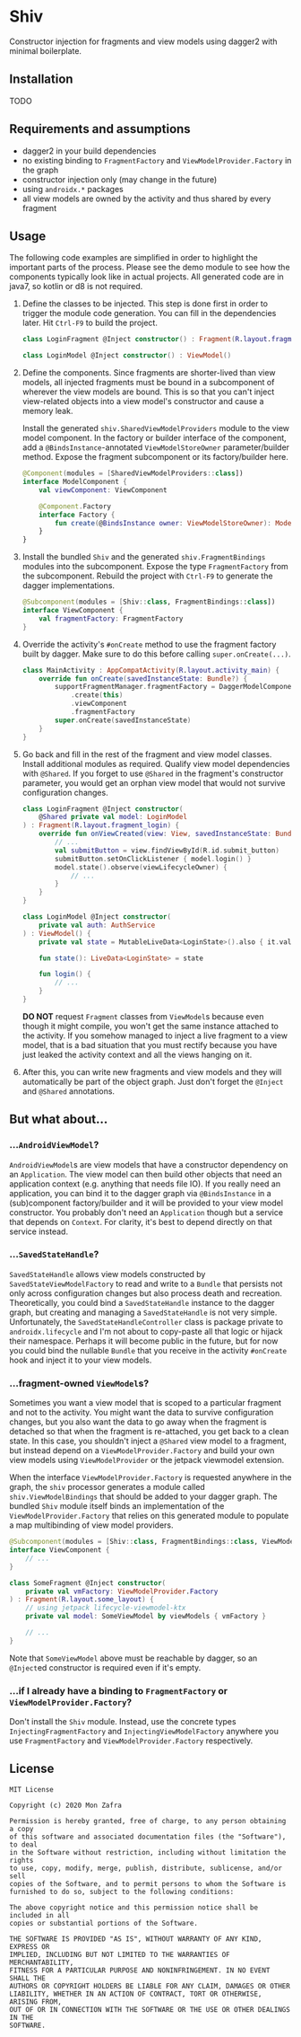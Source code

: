 # Shiv
Constructor injection for fragments and view models using dagger2 with
minimal boilerplate.


## Installation
TODO


## Requirements and assumptions
- dagger2 in your build dependencies
- no existing binding to `FragmentFactory` and `ViewModelProvider.Factory` in
  the graph
- constructor injection only (may change in the future)
- using `androidx.*` packages
- all view models are owned by the activity and thus shared by every fragment


## Usage
The following code examples are simplified in order to highlight the important parts
of the process. Please see the demo module to see how the components typically look
like in actual projects. All generated code are in java7, so kotlin or d8 is not
required.

1. Define the classes to be injected. This step is done first in order to trigger
   the module code generation. You can fill in the dependencies later. Hit `Ctrl-F9`
   to build the project.

    ```kotlin
    class LoginFragment @Inject constructor() : Fragment(R.layout.fragment_login)

    class LoginModel @Inject constructor() : ViewModel()
    ```

2. Define the components. Since fragments are shorter-lived than view models, all
   injected fragments must be bound in a subcomponent of wherever the view models
   are bound. This is so that you can't inject view-related objects into a view
   model's constructor and cause a memory leak.

   Install the generated `shiv.SharedViewModelProviders` module to the view model
   component. In the factory or builder interface of the component, add a
   `@BindsInstance`-annotated `ViewModelStoreOwner` parameter/builder method.
   Expose the fragment subcomponent or its factory/builder here.

    ```kotlin
    @Component(modules = [SharedViewModelProviders::class])
    interface ModelComponent {
        val viewComponent: ViewComponent

        @Component.Factory
        interface Factory {
            fun create(@BindsInstance owner: ViewModelStoreOwner): ModelComponent
        }
    }
    ```

3. Install the bundled `Shiv` and the generated `shiv.FragmentBindings` modules
   into the subcomponent. Expose the type `FragmentFactory` from the subcomponent.
   Rebuild the project with `Ctrl-F9` to generate the dagger implementations.

    ```kotlin
    @Subcomponent(modules = [Shiv::class, FragmentBindings::class])
    interface ViewComponent {
        val fragmentFactory: FragmentFactory
    }
    ```

4. Override the activity's `#onCreate` method to use the fragment factory built
   by dagger. Make sure to do this before calling `super.onCreate(...)`.

    ```kotlin
    class MainActivity : AppCompatActivity(R.layout.activity_main) {
        override fun onCreate(savedInstanceState: Bundle?) {
            supportFragmentManager.fragmentFactory = DaggerModelComponent.factory()
                .create(this)
                .viewComponent
                .fragmentFactory
            super.onCreate(savedInstanceState)
        }
    }
    ```

5. Go back and fill in the rest of the fragment and view model classes. Install
   additional modules as required. Qualify view model dependencies with `@Shared`.
   If you forget to use `@Shared` in the fragment's constructor parameter, you
   would get an orphan view model that would not survive configuration changes.

    ```kotlin
    class LoginFragment @Inject constructor(
        @Shared private val model: LoginModel
    ) : Fragment(R.layout.fragment_login) {
        override fun onViewCreated(view: View, savedInstanceState: Bundle?) {
            // ...
            val submitButton = view.findViewById(R.id.submit_button)
            submitButton.setOnClickListener { model.login() }
            model.state().observe(viewLifecycleOwner) {
                // ...
            }
        }
    }

    class LoginModel @Inject constructor(
        private val auth: AuthService
    ) : ViewModel() {
        private val state = MutableLiveData<LoginState>().also { it.value = LoginState() }

        fun state(): LiveData<LoginState> = state

        fun login() {
            // ...
        }
    }
    ```

   **DO NOT** request `Fragment` classes from `ViewModel`s because even though it
   might compile, you won't get the same instance attached to the activity. If you
   somehow managed to inject a live fragment to a view model, that is a bad situation
   that you must rectify because you have just leaked the activity context and all
   the views hanging on it.

6. After this, you can write new fragments and view models and they will automatically
   be part of the object graph. Just don't forget the `@Inject` and `@Shared`
   annotations.


## But what about...

### ...`AndroidViewModel`?

`AndroidViewModel`s are view models that have a constructor dependency on an
`Application`. The view model can then build other objects that need an application
context (e.g. anything that needs file IO). If you really need an application, you
can bind it to the dagger graph via `@BindsInstance` in a (sub)component factory/builder
and it will be provided to your view model constructor. You probably don't need
an `Application` though but a service that depends on `Context`. For clarity, it's
best to depend directly on that service instead.

### ...`SavedStateHandle`?

`SavedStateHandle` allows view models constructed by `SavedStateViewModelFactory`
to read and write to a `Bundle` that persists not only across configuration changes
but also process death and recreation. Theoretically, you could bind a `SavedStateHandle`
instance to the dagger graph, but creating and managing a `SavedStateHandle` is
not very simple. Unfortunately, the `SavedStateHandleController` class is package
private to `androidx.lifecycle` and I'm not about to copy-paste all that logic or
hijack their namespace. Perhaps it will become public in the future, but for now
you could bind the nullable `Bundle` that you receive in the activity `#onCreate`
hook and inject it to your view models.

### ...fragment-owned `ViewModel`s?

Sometimes you want a view model that is scoped to a particular fragment and not to
the activity. You might want the data to survive configuration changes, but you
also want the data to go away when the fragment is detached so that when the fragment
is re-attached, you get back to a clean state. In this case, you shouldn't inject
a `@Shared` view model to a fragment, but instead depend on a `ViewModelProvider.Factory`
and build your own view models using `ViewModelProvider` or the jetpack viewmodel
extension.

When the interface `ViewModelProvider.Factory` is requested anywhere in the graph,
the `shiv` processor generates a module called `shiv.ViewModelBindings` that should
be added to your dagger graph. The bundled `Shiv` module itself binds an
implementation of the `ViewModelProvider.Factory` that relies on this generated
module to populate a map multibinding of view model providers.

```kotlin
@Subcomponent(modules = [Shiv::class, FragmentBindings::class, ViewModelBindings::class])
interface ViewComponent {
    // ...
}

class SomeFragment @Inject constructor(
    private val vmFactory: ViewModelProvider.Factory
) : Fragment(R.layout.some_layout) {
    // using jetpack lifecycle-viewmodel-ktx
    private val model: SomeViewModel by viewModels { vmFactory }

    // ...
}
```

Note that `SomeViewModel` above must be reachable by dagger, so an `@Inject`ed
constructor is required even if it's empty.

### ...if I already have a binding to `FragmentFactory` or `ViewModelProvider.Factory`?

Don't install the `Shiv` module. Instead, use the concrete types `InjectingFragmentFactory`
and `InjectingViewModelFactory` anywhere you use `FragmentFactory` and
`ViewModelProvider.Factory` respectively.


## License
```
MIT License

Copyright (c) 2020 Mon Zafra

Permission is hereby granted, free of charge, to any person obtaining a copy
of this software and associated documentation files (the "Software"), to deal
in the Software without restriction, including without limitation the rights
to use, copy, modify, merge, publish, distribute, sublicense, and/or sell
copies of the Software, and to permit persons to whom the Software is
furnished to do so, subject to the following conditions:

The above copyright notice and this permission notice shall be included in all
copies or substantial portions of the Software.

THE SOFTWARE IS PROVIDED "AS IS", WITHOUT WARRANTY OF ANY KIND, EXPRESS OR
IMPLIED, INCLUDING BUT NOT LIMITED TO THE WARRANTIES OF MERCHANTABILITY,
FITNESS FOR A PARTICULAR PURPOSE AND NONINFRINGEMENT. IN NO EVENT SHALL THE
AUTHORS OR COPYRIGHT HOLDERS BE LIABLE FOR ANY CLAIM, DAMAGES OR OTHER
LIABILITY, WHETHER IN AN ACTION OF CONTRACT, TORT OR OTHERWISE, ARISING FROM,
OUT OF OR IN CONNECTION WITH THE SOFTWARE OR THE USE OR OTHER DEALINGS IN THE
SOFTWARE.
```
